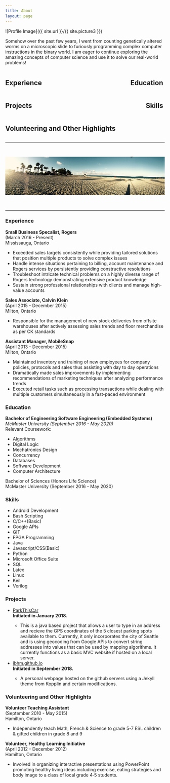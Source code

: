 ```yaml
---
title: About 
layout: page
---
```

![Profile Image]({{ site.url }}/{{ site.picture3 }})

<p>Somehow over the past few years, I went from counting genetically altered worms on a microscopic slide to furiously programming complex computer instructions in the binary world. I am eager to continue exploring the amazing concepts of computer science and use it to solve our real-world problems!</p>


 

<h2 style="text-align: left; width:49%; display: inline-block;"><a href="#Experience"  style="text-decoration:none">Experience</a><h2 style="text-align: right; width:50%;  display: inline-block;"><a href="#Education" style="text-decoration:none">Education</a></h2>

<h2 style="text-align: left; width:49%; display: inline-block;"><a href="#Projects" style="text-decoration:none">Projects</a><h2 style="text-align: right; width:50%;  display: inline-block;"><a href="#Skills" style="text-decoration:none">Skills</a></h2>

<h2 style="text-align: center; display: inline-block;"><a href="#Volunteering and Other Highlights" style="text-decoration:none">Volunteering and Other Highlights</a></h2>

<br />
<hr>
<br />

<div markdown="1">

![cover](assets/images/f2.jpg)

</div>

<br />
<hr>

<h3><a id="Experience" style="text-decoration:none">Experience</a></h3>
	<b>Small Business Specalist, Rogers</b>
		<br />(March 2016 - Present)  
		<br />Mississauga, Ontario  
		<ul>
			<li>Exceeded sales targets consistently while providing tailored solutions that position multiple products to solve complex issues </li>
			<li>Handle intense situations pertaining to billing, account maintenance and Rogers services by persistently providing constructive resolutions </li>
			<li>Troubleshoot intricate technical problems on a highly diverse range of Rogers technology demonstrating extensive product knowledge </li>
			<li>Sustain strong professional relationships with clients and manage high-value accounts </li>
		</ul>	
	<b>Sales Associate, Calvin Klein</b>
		<br />(April 2015 - December 2015) 
		<br />Milton, Ontario  
		<ul>
			<li>Responsible for the management of new stock deliveries from offsite warehouses after actively assessing sales trends and floor merchandise as per CK standards </li>
		</ul>	
	<b>Assistant Manager, MobileSnap</b>
		<br />(April 2013 - December 2015)  
		<br />Milton, Ontario 
		<ul>
			<li>Maintained inventory and training of new employees for company policies, protocols and sales thus assisting with day to day operations </li>
			<li>Dramatically made sales improvements by implementing recommendations of marketing techniques after analyzing performance trends </li>
			<li>Executed retail tasks such as processing transactions while dealing with multiple customers simultaneously in a fast-paced environment </li>
		</ul>

<h3><a id="Education" style="text-decoration:none">Education</a></h3>
<b>Bachelor of Engineering Software Engineering (Embedded Systems)</b>
		<br /><i>McMaster University (September 2016 - May 2020)</i>
		<br />Relevant Coursework:
		<ul>
			<li>Algorithms</li>
			<li>Digital Logic</li>
			<li>Mechatronics Design</li>
			<li>Concurrency</li>
			<li>Databases</li>
			<li>Software Development</li>
			<li>Computer Architecture</li>
		</ul>

Bachelor of Sciences (Honors Life Science)
		<br />McMaster University (September 2016 - May 2020)

<h3><a id="Skills" style="text-decoration:none">Skills</a></h3>
	<ul class="skill-list">
		<li>Android Development</li>
		<li>Bash Scripting</li>
		<li>C/C++(Basic)</li>
		<li>Google APIs</li>
		<li>GIT</li>
		<li>FPGA Programming</li>
		<li>Java</li>
		<li>Javascript/CSS(Basic)</li>
		<li>Python</li>
		<li>Microsoft Office Suite</li>
		<li>SQL</li>
		<li>Latex</li>
		<li>Linux</li>
		<li>Keil</li>
		<li>Verilog</li>
	</ul>

<h3><a id="Projects" style="text-decoration:none">Projects</a></h3>
<ul>
	<li><a href="https://github.com/ibhm/ParkThisCar">ParkThisCar</a></li>
	<b>Initiated in January 2018.</b>
		<ul>
			<li>This is a java based project that allows a user to type in an address and recieve the GPS coordinates of the 5 closest parking spots available to them. Currently, it only incorporates the city of Seattle and is using geocoding from Google APIs to convert string addresses into values that can be used by mapping algorithms. It currently functions as a basic MVC website if hosted on a local server. 
			</li>
		</ul>
	<li><a href="https://github.com/ibhm/ibhm.github.io">ibhm.github.io</a></li>
	<b>Initiated in September 2018.</b>
	<ul>
		<li>A personal webpage hosted on the github servers using a Jekyll theme from Kopplin and certain modifications.  
		</li>
	</ul>
</ul>

<h3><a id="Volunteering and Other Highlights" style="text-decoration:none">Volunteering and Other Highlights</a></h3>
	<b>Volunteer Teaching Assistant</b>
		<br />(September 2010 - May 2015)  
		<br />Hamilton, Ontario  
		<ul>
			<li>Independently teach Math, French & Science to grade 5-7 ESL children & gifted children in grade 8 and 9    </li>
		</ul>
	<b>Volunteer, Healthy Learning Initiative</b>
		<br />(April 2012 - December 2012) 
		<br />Hamilton, Ontario  
		<ul>
			<li>Involved in organizing interactive presentations using PowerPoint promoting healthy living ideas including exercise, eating strategies and body image to a class of local grade 4‐5 students. </li>
		</ul>

